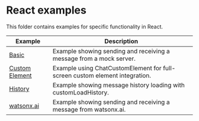 # React examples

This folder contains examples for specific functionality in React.

| Example                             | Description                                                                 |
| ----------------------------------- | --------------------------------------------------------------------------- |
| [Basic](./basic/)                   | Example showing sending and receiving a message from a mock server.         |
| [Custom Element](./custom-element/) | Example using ChatCustomElement for full-screen custom element integration. |
| [History](./history/)               | Example showing message history loading with customLoadHistory.             |
| [watsonx.ai](./watsonx/)            | Example showing sending and receiving a message from watsonx.ai.            |
